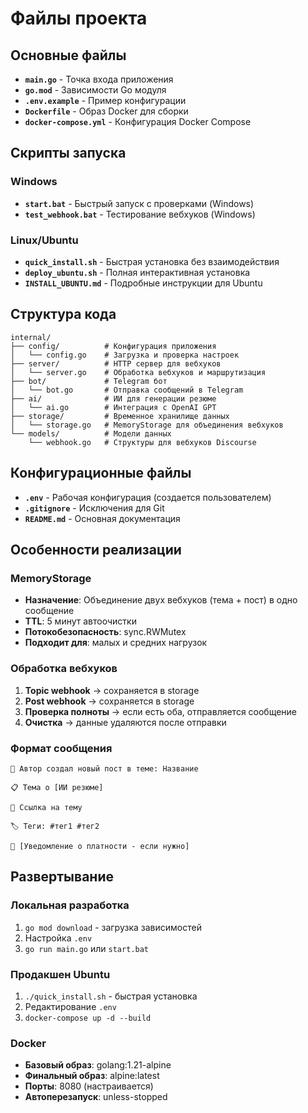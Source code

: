 # Файлы проекта

## Основные файлы

- **`main.go`** - Точка входа приложения
- **`go.mod`** - Зависимости Go модуля
- **`.env.example`** - Пример конфигурации
- **`Dockerfile`** - Образ Docker для сборки
- **`docker-compose.yml`** - Конфигурация Docker Compose

## Скрипты запуска

### Windows
- **`start.bat`** - Быстрый запуск с проверками (Windows)
- **`test_webhook.bat`** - Тестирование вебхуков (Windows)

### Linux/Ubuntu
- **`quick_install.sh`** - Быстрая установка без взаимодействия
- **`deploy_ubuntu.sh`** - Полная интерактивная установка
- **`INSTALL_UBUNTU.md`** - Подробные инструкции для Ubuntu

## Структура кода

```
internal/
├── config/          # Конфигурация приложения
│   └── config.go    # Загрузка и проверка настроек
├── server/          # HTTP сервер для вебхуков
│   └── server.go    # Обработка вебхуков и маршрутизация
├── bot/             # Telegram бот
│   └── bot.go       # Отправка сообщений в Telegram
├── ai/              # ИИ для генерации резюме
│   └── ai.go        # Интеграция с OpenAI GPT
├── storage/         # Временное хранилище данных
│   └── storage.go   # MemoryStorage для объединения вебхуков
└── models/          # Модели данных
    └── webhook.go   # Структуры для вебхуков Discourse
```

## Конфигурационные файлы

- **`.env`** - Рабочая конфигурация (создается пользователем)
- **`.gitignore`** - Исключения для Git
- **`README.md`** - Основная документация

## Особенности реализации

### MemoryStorage
- **Назначение**: Объединение двух вебхуков (тема + пост) в одно сообщение
- **TTL**: 5 минут автоочистки
- **Потокобезопасность**: sync.RWMutex
- **Подходит для**: малых и средних нагрузок

### Обработка вебхуков
1. **Topic webhook** → сохраняется в storage
2. **Post webhook** → сохраняется в storage
3. **Проверка полноты** → если есть оба, отправляется сообщение
4. **Очистка** → данные удаляются после отправки

### Формат сообщения
```
👤 Автор создал новый пост в теме: Название

📋 Тема о [ИИ резюме]

🔗 Ссылка на тему

🏷 Теги: #тег1 #тег2

💎 [Уведомление о платности - если нужно]
```

## Развертывание

### Локальная разработка
1. `go mod download` - загрузка зависимостей
2. Настройка `.env`
3. `go run main.go` или `start.bat`

### Продакшен Ubuntu
1. `./quick_install.sh` - быстрая установка
2. Редактирование `.env`
3. `docker-compose up -d --build`

### Docker
- **Базовый образ**: golang:1.21-alpine
- **Финальный образ**: alpine:latest
- **Порты**: 8080 (настраивается)
- **Автоперезапуск**: unless-stopped
